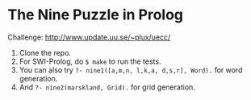 # The Nine Puzzle in Prolog

Challenge: <http://www.update.uu.se/~plux/uecc/>

 1. Clone the repo.
 2. For SWI-Prolog, do `$ make` to run the tests.
 3. You can also try `?- nine1([a,m,n, l,k,a, d,s,r], Word).` for word generation.
 3. And `?- nine2(marskland, Grid).` for grid generation.
